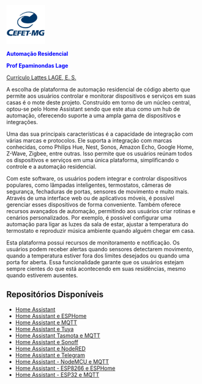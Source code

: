 <td style="width: 20%;"><img src="https://github.com/Epaminondaslage/OpenPLC/blob/master/img/Logo_CEFET-MG.png" width="20%" /></td>
<p><strong><span style="color: #0000ff;">Automação Residencial</span></strong></p>
<p><strong><span style="color: #0000ff;">Prof Epaminondas Lage</span></strong></p>
<a href="http://lattes.cnpq.br/7787341723868111"> Currículo Lattes LAGE, E. S.</a></p>

A escolha de plataforma de automação residencial de código aberto que permite aos usuários controlar e monitorar dispositivos e serviços em suas casas é o mote deste projeto. Construído em torno de um núcleo central, optou-se pelo Home Assistant sendo que este atua como um hub de automação, oferecendo suporte a uma ampla gama de dispositivos e integrações.

Uma das sua principais características é a capacidade de integração com várias marcas e protocolos. Ele suporta a integração com marcas conhecidas, como Philips Hue, Nest, Sonos, Amazon Echo, Google Home, Z-Wave, Zigbee, entre outras. Isso permite que os usuários reúnam todos os dispositivos e serviços em uma única plataforma, simplificando o controle e a automação residencial.

Com este software, os usuários podem integrar e controlar dispositivos populares, como lâmpadas inteligentes, termostatos, câmeras de segurança, fechaduras de portas, sensores de movimento e muito mais. Através de uma interface web ou de aplicativos móveis, é possível gerenciar esses dispositivos de forma conveniente. Também oferece recursos avançados de automação, permitindo aos usuários criar rotinas e cenários personalizados. Por exemplo, é possível configurar uma automação para ligar as luzes da sala de estar, ajustar a temperatura do termostato e reproduzir música ambiente quando alguém chegar em casa.

Esta plataforma possui recursos de monitoramento e notificação. Os usuários podem receber alertas quando sensores detectarem movimento, quando a temperatura estiver fora dos limites desejados ou quando uma porta for aberta. Essa funcionalidade garante que os usuários estejam sempre cientes do que está acontecendo em suas residências, mesmo quando estiverem ausentes.

## Repositórios Disponíveis

* <a href="https://github.com/Epaminondaslage/HomeAssistant">Home Assistant</a> 
* <a href="https://github.com/Epaminondaslage/HomeAssistant-ESPHome">Home Assistant e ESPHome</a> 
* <a href="https://github.com/Epaminondaslage/HomeAssistant-MQTT">Home Assistant e MQTT</a>
* <a href="https://github.com/Epaminondaslage/HomeAssistant-Tuya">Home Assistant e Tuya</a>
* <a href="https://github.com/Epaminondaslage/HomeAssistant-Tasmota-MQTT">Home Assistant Tasmota e MQTT</a>
* <a href="https://github.com/Epaminondaslage/HomeAssistant-Sonoff">Home Assistant e Sonoff</a>
* <a href="https://github.com/Epaminondaslage/HomeAssistant-NodeRED">Home Assistant e NodeRED</a>
* <a href="https://github.com/Epaminondaslage/HomeAssistant-Telegram">Home Assistant e Telegram</a>
* <a href="https://github.com/Epaminondaslage/HomeAssistant-NodeMCU-MQTT">Home Assistant - NodeMCU e MQTT</a>
* <a href="https://github.com/Epaminondaslage/HomeAssistant-ESP8266-ESPHome">Home Assistant - ESP8266 e ESPHome</a>
* <a href="https://github.com/Epaminondaslage/HomeAssistant-ESP32-MQTT">Home Assistant - ESP32 e MQTT</a>
  
